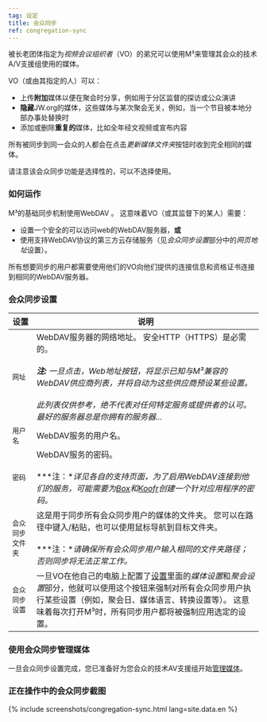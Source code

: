 ```yaml
---
tag: 设定
title: 会众同步
ref: congregation-sync
---
```


被长老团体指定为*视频会议组织者*（VO）的弟兄可以使用M³来管理其会众的技术A/V支援组使用的媒体。

VO（或由其指定的人）可以：

- 上传**附加**媒体以便在聚会时分享，例如用于分区监督的探访或公众演讲
- **隐藏**JW.org的媒体，这些媒体与某次聚会无关，例如，当一个节目被本地分部办事处替换时
- 添加或删除**重复的**媒体，比如全年经文视频或宣布内容

所有被同步到同一会众的人都会在点击*更新媒体文件夹*按钮时收到完全相同的媒体。

请注意该会众同步功能是选择性的，可以不选择使用。

### 如何运作

M³的基础同步机制使用WebDAV 。 这意味着VO（或其监督下的某人）需要：

- 设置一个安全的可以访问web的WebDAV服务器，**或**
- 使用支持WebDAV协议的第三方云存储服务（见*会众同步设置*部分中的*网页地址*设置）。

所有想要同步的用户都需要使用他们的VO向他们提供的连接信息和资格证书连接到相同的WebDAV服务器。

### 会众同步设置

| 设置        | 说明                                                                                                                                                                                                                                                                           |
| --------- | ---------------------------------------------------------------------------------------------------------------------------------------------------------------------------------------------------------------------------------------------------------------------------- |
| `网址`      | WebDAV服务器的网络地址。 安全HTTP（HTTPS）是必需的。 <br><br> ***注:** 一旦点击，Web地址按钮，将显示已知与M³兼容的WebDAV供应商列表，并将自动为这些供应商预设某些设置。 <br><br>此列表仅供参考，绝不代表对任何特定服务或提供者的认可。 最好的服务器总是你拥有的服务器...*                                                                                    |
| `用户名`     | WebDAV服务的用户名。                                                                                                                                                                                                                                                                |
| `密码`      | WebDAV服务的密码。 <br><br> ***注：**详见各自的支持页面，为了启用WebDAV连接到他们的服务，可能需要为[Box](https://support.box.com/hc/en-us/articles/360043696414-WebDAV-with-Box)和[Koofr](https://koofr.eu/help/koofr_with_webdav/how-do-i-connect-a-service-to-koofr-through-webdav/)创建一个针对应用程序的密码。* |
| `会众同步文件夹` | 这是用于同步所有会众同步用户的媒体的文件夹。 您可以在路径中键入/粘贴，也可以使用鼠标导航到目标文件夹。 <br><br> ***注：**请确保所有会众同步用户输入相同的文件夹路径；否则同步将无法正常工作。*                                                                                                                                                         |
| `会众同步设置`  | 一旦VO在他自己的电脑上配置了[设置]({{page.lang}}/#configuration)里面的*媒体设置*和*聚会设置*部分，他就可以使用这个按钮来强制对所有会众同步用户执行某些设置（例如，聚会日、媒体语言、转换设置等）。 这意味着每次打开M³时，所有同步用户都将被强制应用选定的设置。                                                                                                                         |

### 使用会众同步管理媒体

一旦会众同步设置完成，您已准备好为您会众的技术AV支援组开始[管理媒体]({{page.lang}}/#manage-media)。

### 正在操作中的会众同步截图

{% include screenshots/congregation-sync.html lang=site.data.en %}
